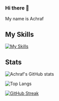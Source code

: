 ### Hi there 👋
My name is Achraf

<h2> My Skills</h2>

[![My Skills](https://skillicons.dev/icons?i=js,html,css,jquery,vue,laravel,react,flutter,kotlin,bootstrap,tailwind,mysql,mongodb,wordpress,git)](https://skillicons.dev)

<h2>Stats</h2>

<p align="left">
  
![Achraf's GitHub stats](https://github-readme-stats.vercel.app/api?username=achrafbouhadou&show_icons=true&theme=transparent)

![Top Langs](https://github-readme-stats.vercel.app/api/top-langs/?username=achrafbouhadou&layout=compact)

</p>

[![GitHub Streak](https://streak-stats.demolab.com/?user=achrafbouhadou)](https://git.io/streak-stats)

<!--
**achrafbouhadou/achrafbouhadou** is a ✨ _special_ ✨ repository because its `README.md` (this file) appears on your GitHub profile.

Here are some ideas to get you started:

- 🔭 I’m currently working on ...
- 🌱 I’m currently learning ...
- 👯 I’m looking to collaborate on ...
- 🤔 I’m looking for help with ...
- 💬 Ask me about ...
- 📫 How to reach me: ...
- 😄 Pronouns: ...
- ⚡ Fun fact: ...
-->

